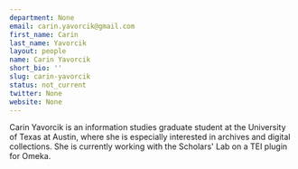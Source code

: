 ```yaml
---
department: None
email: carin.yavorcik@gmail.com
first_name: Carin
last_name: Yavorcik
layout: people
name: Carin Yavorcik
short_bio: ''
slug: carin-yavorcik
status: not_current
twitter: None
website: None
---
```


Carin Yavorcik is an information studies graduate student at the University of Texas at Austin, where she is especially interested in archives and digital collections. She is currently working with the Scholars' Lab on a TEI plugin for Omeka.
